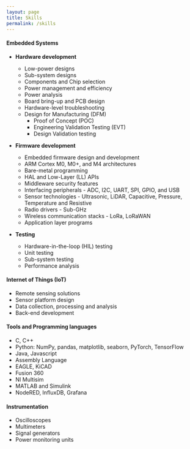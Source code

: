 ```yaml
---
layout: page
title: Skills
permalink: /skills
---
```


#### Embedded Systems

- **Hardware development**
	- Low-power designs
	- Sub-system designs
	- Components and Chip selection
	- Power management and efficiency
	- Power analysis
	- Board bring-up and PCB design
	- Hardware-level troubleshooting
	- Design for Manufacturing (DFM) 
		- Proof of Concept (POC)
		- Engineering Validation Testing (EVT)
		- Design Validation testing

- **Firmware development**
	- Embedded firmware design and development
	- ARM Cortex M0, M0+, and M4 architectures
	- Bare-metal programming
	- HAL and Low-Layer (LL) APIs
	- Middleware security features
	- Interfacing peripherals - ADC, I2C, UART, SPI, GPIO, and USB
	- Sensor technologies - Ultrasonic, LiDAR, Capacitive, Pressure, Temperature and Resistive
	- Radio drivers - Sub-GHz
	- Wireless communication stacks - LoRa, LoRaWAN
	- Application layer programs

- **Testing**
	- Hardware-in-the-loop (HIL) testing
	- Unit testing
	- Sub-system testing
	- Performance analysis

#### Internet of Things (IoT)

- Remote sensing solutions
- Sensor platform design
- Data collection, processing and analysis
- Back-end development

#### Tools and Programming languages 

- C, C++
- Python: NumPy, pandas, matplotlib, seaborn, PyTorch, TensorFlow
- Java, Javascript
- Assembly Language
- EAGLE, KiCAD 
- Fusion 360 
- NI Multisim
- MATLAB and Simulink 
- NodeRED, InfluxDB, Grafana

#### Instrumentation 

- Oscilloscopes 
- Multimeters
- Signal generators
- Power monitoring units
